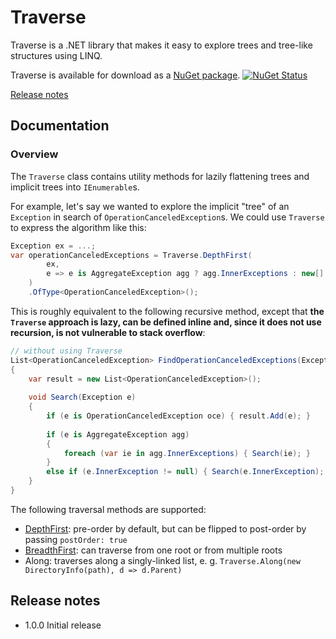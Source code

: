 # Traverse

Traverse is a .NET library that makes it easy to explore trees and tree-like structures using LINQ.

Traverse is available for download as a [NuGet package](https://www.nuget.org/packages/Traverse). [![NuGet Status](http://img.shields.io/nuget/v/Traverse.svg?style=flat)](https://www.nuget.org/packages/Traverse/)

[Release notes](#release-notes)

## Documentation

### Overview

The `Traverse` class contains utility methods for lazily flattening trees and implicit trees into `IEnumerable`s. 

For example, let's say we wanted to explore the implicit "tree" of an `Exception` in search of `OperationCanceledException`s. We could use `Traverse` to express the algorithm like this:
```C#
Exception ex = ...;
var operationCanceledExceptions = Traverse.DepthFirst(
		ex,
		e => e is AggregateException agg ? agg.InnerExceptions : new[] { e.InnerException }.Where(ie => ie != null)
	)
	.OfType<OperationCanceledException>();
```

This is roughly equivalent to the following recursive method, except that **the `Traverse` approach is lazy, can be defined inline and, since it does not use recursion, is not vulnerable to stack overflow**:
```C#
// without using Traverse
List<OperationCanceledException> FindOperationCanceledExceptions(Exception ex)
{
	var result = new List<OperationCanceledException>();
	
	void Search(Exception e)
	{
		if (e is OperationCanceledException oce) { result.Add(e); }
		
		if (e is AggregateException agg)
		{
			foreach (var ie in agg.InnerExceptions) { Search(ie); }
		}
		else if (e.InnerException != null) { Search(e.InnerException); }
	}
}
```

The following traversal methods are supported:
- [DepthFirst](https://en.wikipedia.org/wiki/Depth-first_search): pre-order by default, but can be flipped to post-order by passing `postOrder: true`
- [BreadthFirst](https://en.wikipedia.org/wiki/Breadth-first_search): can traverse from one root or from multiple roots
- Along: traverses along a singly-linked list, e. g. `Traverse.Along(new DirectoryInfo(path), d => d.Parent)`


## Release notes
- 1.0.0 Initial release
